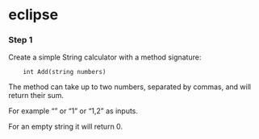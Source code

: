 # eclipse
###  Step 1
Create a simple String calculator with a method signature:

```
    int Add(string numbers)
```

The method can take up to two numbers, separated by commas, and will return their sum.

For example “” or “1” or “1,2” as inputs.

For an empty string it will return 0.

